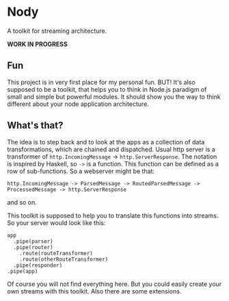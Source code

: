 # Nody

A toolkit for streaming architecture.

**WORK IN PROGRESS**

## Fun
This project is in very first place for my personal fun. BUT! It's also supposed to be a toolkit, that helps you to think in Node.js paradigm of small and simple but powerful modules. It should show you the way to think different about your node application architecture.

## What's that?

The idea is to step back and to look at the apps as a collection of data transformations, which are chained and dispatched. Usual http server is a transformer of `http.IncomingMessage` -> `http.ServerResponse`. The notation is inspired by Haskell, so `->` is a function. This function can be defined as a row of sub-functions. So a webserver might be that:

    http.IncomingMessage -> ParsedMessage -> RoutedParsedMessage -> ProcessedMessage -> http.ServerResponse

and so on.

This toolkit is supposed to help you to translate this functions into streams. So your server would look like this:

    app
      .pipe(parser)
      .pipe(router)
        .route(routeTransformer)
        .route(otherRouteTransformer)
      .pipe(responder)
    .pipe(app)

Of course you will not find everything here. But you could easily create your own streams with this toolkit. Also there are some extensions.